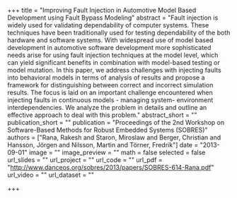 +++
title = "Improving Fault Injection in Automotive Model Based Development using Fault Bypass Modeling"
abstract = "Fault injection is widely used for validating dependability of computer systems. These techniques have been traditionally used for testing dependability of the both hardware and software systems. With widespread use of model based development in automotive software development more sophisticated needs arise for using fault injection techniques at the model level, which can yield significant benefits in combination with model-based testing or model mutation. In this paper, we address challenges with injecting faults into behavioral models in terms of analysis of results and propose a framework for distinguishing between correct and incorrect simulation results. The focus is laid on an important challenge encountered when injecting faults in continuous models - managing system- environment interdependencies. We analyze the problem in details and outline an effective approach to deal with this problem."
abstract_short = ""
publication_short = ""
publication = "Proceedings of the 2nd Workshop on Software-Based Methods for Robust Embedded Systems (SOBRES)"
authors = ["Rana, Rakesh and Staron, Miroslaw and Berger, Christian and Hansson, Jörgen and Nilsson, Martin and Törner, Fredrik"]
date = "2013-09-01"
image = ""
image_preview = ""
math = false
selected = false
url_slides = ""
url_project = ""
url_code = ""
url_pdf = "http://www.danceos.org/sobres/2013/papers/SOBRES-614-Rana.pdf"
url_video = ""
url_dataset = ""

+++
